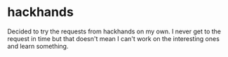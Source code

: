 # hackhands
Decided to try the requests from hackhands on my own. I never get to the request in time but that doesn't mean I can't work on the interesting ones and learn something.
